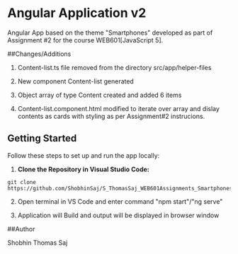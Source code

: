 # Angular Application v2

Angular App based on the theme "Smartphones" developed as part of Assignment #2 for the course WEB601[JavaScript 5].

##Changes/Additions
1. Content-list.ts file removed from the directory src/app/helper-files

2. New component Content-list generated

3. Object array of type Content created and added 6 items

4. Content-list.component.html modified to iterate over array and dislay contents as cards with styling as per Assignment#2 instrucions.

## Getting Started

Follow these steps to set up and run the app locally:

1. **Clone the Repository in Visual Studio Code:**
```
git clone https://github.com/ShobhinSaj/S_ThomasSaj_WEB601Assignments_Smartphones.git
```
2. Open terminal in VS Code and enter command "npm start"/"ng serve"

3. Application will Build and output will be displayed in browser window

##Author

Shobhin Thomas Saj


